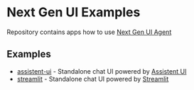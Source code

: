 # Next Gen UI Examples

Repository contains apps how to use [Next Gen UI Agent](https://github.com/RedHat-UX/next-gen-ui-agent)

## Examples

* [assistent-ui](./assistant-ui/) - Standalone chat UI powered by [Assistent UI](https://www.assistant-ui.com/)
* [streamlit](./assistant-ui/) - Standalone chat UI powered by [Streamlit](https://streamlit.io/)
